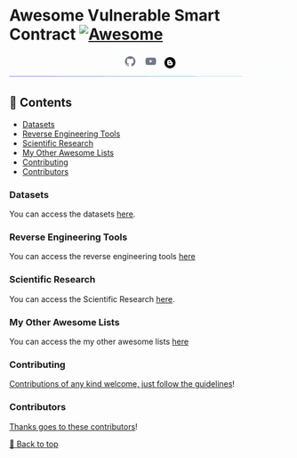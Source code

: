 # Awesome Vulnerable Smart Contract [![Awesome](https://awesome.re/badge.svg)](https://awesome.re)
<p align="center">
    <a href="https://github.com/cybersecurity-dev/"><img height="25" src="https://github.com/cybersecurity-dev/cybersecurity-dev/blob/main/assets/github.svg" alt="GitHub"></a>
    &nbsp;
    <a href="https://www.youtube.com/@CyberThreatDefence"><img height="25" src="https://github.com/cybersecurity-dev/cybersecurity-dev/blob/main/assets/youtube.svg" alt="YouTube"></a>
    &nbsp;
    <a href="https://cyberthreatdefence.com/my_awesome_lists"><img height="20" src="https://github.com/cybersecurity-dev/cybersecurity-dev/blob/main/assets/blog.svg" alt="My Awesome Lists"></a>
    <img src="https://github.com/cybersecurity-dev/cybersecurity-dev/blob/main/assets/bar.gif">
</p>

## 📖 Contents
- [Datasets](#datasets)
- [Reverse Engineering Tools](#reverse-engineering-tools)
- [Scientific Research](#scientific-research)
- [My Other Awesome Lists](#my-other-awesome-lists)
- [Contributing](#contributing)
- [Contributors](#contributors)



### Datasets
You can access the datasets [here](https://github.com/cybersecurity-dev/awesome-smartcontract-datasets?tab=readme-ov-file#vulnerability-based-dataset).

### Reverse Engineering Tools
You can access the reverse engineering tools [here](https://github.com/cybersecurity-dev/awesome-smart-contract/tree/main?tab=readme-ov-file#reverse-engineering-tools)

### Scientific Research
You can access the Scientific Research [here](https://github.com/cybersecurity-dev/awesome-vulnerable-smart-contract-scientific-research).

### My Other Awesome Lists
You can access the my other awesome lists [here](https://cyberthreatdefence.com/my_awesome_lists)

### Contributing

[Contributions of any kind welcome, just follow the guidelines](contributing.md)!

### Contributors

[Thanks goes to these contributors](https://github.com/cybersecurity-dev/awesome-vulnerable-smart-contract/graphs/contributors)!

[🔼 Back to top](#awesome-vulnerable-smart-contract-)

